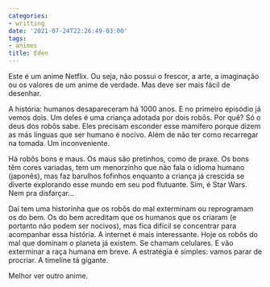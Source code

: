 ```yaml
---
categories:
- writting
date: '2021-07-24T22:26:49-03:00'
tags:
- animes
title: Eden
---
```


Este é um anime Netflix. Ou seja, não possui o frescor, a arte, a imaginação ou os valores de um anime de verdade. Mas deve ser mais fácil de desenhar.

A história: humanos desapareceram há 1000 anos. E no primeiro episódio já vemos dois. Um deles é uma criança adotada por dois robôs. Por quê? Só o deus dos robôs sabe. Eles precisam esconder esse mamífero porque dizem as más línguas que ser humano é nocivo. Além de não ter como recarregar na tomada. Um inconveniente.

Há robôs bons e maus. Os maus são pretinhos, como de praxe. Os bons têm cores variadas, tem um menorzinho que não fala o idioma humano (japonês), mas faz barulhos fofinhos enquanto a criança já crescida se diverte explorando esse mundo em seu pod flutuante. Sim, é Star Wars. Nem pra disfarçar...

Daí tem uma historinha que os robôs do mal exterminam ou reprogramam os do bem. Os do bem acreditam que os humanos que os criaram (e portanto não podem ser nocivos), mas fica difícil se concentrar para acompanhar essa história. A internet é mais interessante. Hoje os robôs do mal que dominam o planeta já existem. Se chamam celulares. E vão exterminar a raça humana em breve. A estratégia é simples: vamos parar de procriar. A timeline tá gigante.

Melhor ver outro anime.


